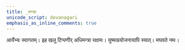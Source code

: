 ```yaml
---    
title: _मन्त्राः  
unicode_script: devanagari  
emphasis_as_inline_comments: true  
---    
```


आर्येभ्यः स्वागतम्। इह खलु टिप्पणीर् अधिमन्त्रा रक्षामः। युष्मत्प्रयोजनायापि स्यात्। मघवते नमः।